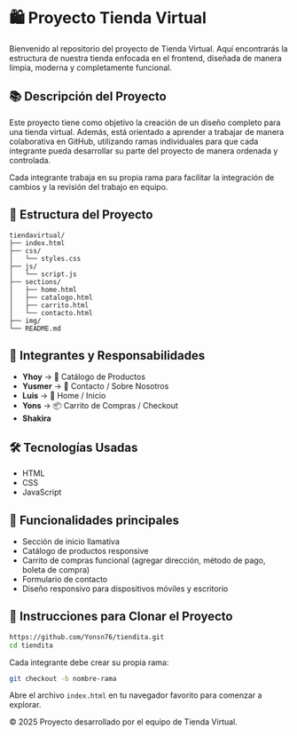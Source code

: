# 🛍️ Proyecto Tienda Virtual

Bienvenido al repositorio del proyecto de Tienda Virtual. Aquí encontrarás la estructura de nuestra tienda enfocada en el frontend, diseñada de manera limpia, moderna y completamente funcional.

## 📚 Descripción del Proyecto

Este proyecto tiene como objetivo la creación de un diseño completo para una tienda virtual. Además, está orientado a aprender a trabajar de manera colaborativa en GitHub, utilizando ramas individuales para que cada integrante pueda desarrollar su parte del proyecto de manera ordenada y controlada.

Cada integrante trabaja en su propia rama para facilitar la integración de cambios y la revisión del trabajo en equipo.

## 🧩 Estructura del Proyecto

```
tiendavirtual/
├── index.html
├── css/
│   └── styles.css
├── js/
│   └── script.js
├── sections/
│   ├── home.html
│   ├── catalogo.html
│   ├── carrito.html
│   └── contacto.html
├── img/
└── README.md
```

## 👥 Integrantes y Responsabilidades

- **Yhoy** → 🛒 Catálogo de Productos
- **Yusmer** → 📇 Contacto / Sobre Nosotros
- **Luis** → 👤 Home / Inicio
- **Yons** → 📦 Carrito de Compras / Checkout
- **Shakira** 

## 🛠 Tecnologías Usadas

- HTML
- CSS
- JavaScript

## 🎯 Funcionalidades principales

- Sección de inicio llamativa
- Catálogo de productos responsive
- Carrito de compras funcional (agregar dirección, método de pago, boleta de compra)
- Formulario de contacto
- Diseño responsivo para dispositivos móviles y escritorio

## 🚀 Instrucciones para Clonar el Proyecto

```bash
https://github.com/Yonsn76/tiendita.git
cd tiendita
```

Cada integrante debe crear su propia rama:

```bash
git checkout -b nombre-rama
```

Abre el archivo `index.html` en tu navegador favorito para comenzar a explorar.



© 2025 Proyecto desarrollado por el equipo de Tienda Virtual.

